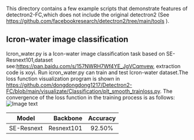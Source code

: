 
This directory contains a few example scripts that demonstrate features of detectron2-FC,which does not include the original detectron2 (See https://github.com/facebookresearch/detectron2/tree/main/tools ).

## Icron-water image classification
Icron_water.py is a Icon-water image classification task based on SE-Resnext101,dataset see:https://pan.baidu.com/s/157NWRH7Wf4YE_JgVCqmvew, 
extraction code is xoyi. Run icron_water.py can train and test Icron-water dataset.The loss function visualization program is shown in https://github.com/dongdongdong1217/Detectron2-FC/blob/main/visualizate/Classification/plt_smooth_trainloss.py. The convergence of the loss function in the training process is as follows:
![Image text](https://github.com/dongdongdong1217/Detectron2-FC/blob/main/visualizate/Visualization-diagram/Classification/Icron-water_trainloss.png)

| Model        | Backbone    | Accuracy  |
| --------   | -----:   | :----: |
| SE-Resnext        | Resnext101     |   92.50%    |
